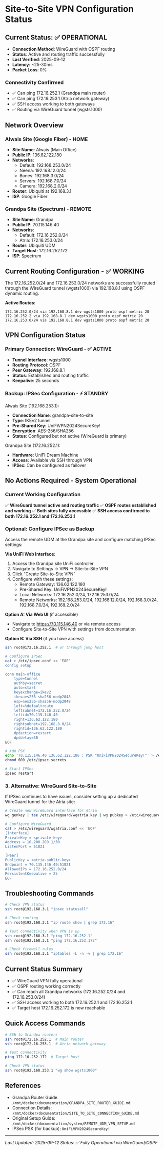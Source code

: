 # Site-to-Site VPN Configuration Status

## Current Status: ✅ OPERATIONAL
- **Connection Method**: WireGuard with OSPF routing
- **Status**: Active and routing traffic successfully
- **Last Verified**: 2025-09-12
- **Latency**: ~25-30ms
- **Packet Loss**: 0%

### Connectivity Confirmed
- ✅ Can ping 172.16.252.1 (Grandpa main router)
- ✅ Can ping 172.16.253.1 (Atria network gateway)
- ✅ SSH access working to both gateways
- ✅ Routing via WireGuard tunnel (wgsts1000)

## Network Overview

### Alwais Site (Google Fiber) - HOME
- **Site Name**: Alwais (Main Office)
- **Public IP**: 136.62.122.180
- **Networks**:
  - Default: 192.168.253.0/24
  - Neena: 192.168.12.0/24
  - Bones: 192.168.3.0/24
  - Servers: 192.168.7.0/24
  - Camera: 192.168.2.0/24
- **Router**: Ubiquiti at 192.168.3.1
- **ISP**: Google Fiber

### Grandpa Site (Spectrum) - REMOTE
- **Site Name**: Grandpa
- **Public IP**: 70.115.146.40
- **Networks**:
  - Default: 172.16.252.0/24
  - Atria: 172.16.253.0/24
- **Router**: Ubiquiti UDM
- **Target Host**: 172.16.252.172
- **ISP**: Spectrum

## Current Routing Configuration - ✅ WORKING

The 172.16.252.0/24 and 172.16.253.0/24 networks are successfully routed through the WireGuard tunnel (wgsts1000) via 192.168.8.1 using OSPF dynamic routing.

**Active Routes:**
```
172.16.252.0/24 via 192.168.8.1 dev wgsts1000 proto ospf metric 20
172.16.252.2 via 192.168.8.1 dev wgsts1000 proto ospf metric 20
172.16.253.0/24 via 192.168.8.1 dev wgsts1000 proto ospf metric 20
```

## VPN Configuration Status

### Primary Connection: WireGuard - ✅ ACTIVE
- **Tunnel Interface**: wgsts1000
- **Routing Protocol**: OSPF
- **Peer Gateway**: 192.168.8.1
- **Status**: Established and routing traffic
- **Keepalive**: 25 seconds

### Backup: IPSec Configuration - ⚡ STANDBY
Alwais Site (192.168.253.1):
- **Connection Name**: grandpa-site-to-site
- **Type**: IKEv2 tunnel
- **Pre-Shared Key**: UniFiVPN2024SecureKey!
- **Encryption**: AES-256/SHA256
- **Status**: Configured but not active (WireGuard is primary)

Grandpa Site (172.16.252.1):
- **Hardware**: UniFi Dream Machine
- **Access**: Available via SSH through VPN
- **IPSec**: Can be configured as failover

## No Actions Required - System Operational

### Current Working Configuration
✅ **WireGuard tunnel active and routing traffic**
✅ **OSPF routes established and working**
✅ **Both sites fully accessible**
✅ **SSH access confirmed to both 172.16.252.1 and 172.16.253.1**

### Optional: Configure IPSec as Backup
Access the remote UDM at the Grandpa site and configure matching IPSec settings:

**Via UniFi Web Interface:**
1. Access the Grandpa site UniFi controller
2. Navigate to Settings → VPN → Site-to-Site VPN
3. Click "Create Site-to-Site VPN"
4. Configure with these settings:
   - Remote Gateway: 136.62.122.180
   - Pre-Shared Key: UniFiVPN2024SecureKey!
   - Local Networks: 172.16.252.0/24, 172.16.253.0/24
   - Remote Networks: 192.168.253.0/24, 192.168.12.0/24, 192.168.3.0/24, 192.168.7.0/24, 192.168.2.0/24

**Option A: Via Web UI** (if accessible)
- Navigate to https://70.115.146.40 or via remote access
- Configure Site-to-Site VPN with settings from documentation

**Option B: Via SSH** (if you have access)
```bash
ssh root@172.16.252.1  # or through jump host

# Configure IPSec
cat > /etc/ipsec.conf << 'EOF'
config setup

conn main-office
    type=tunnel
    authby=secret
    auto=start
    keyexchange=ikev2
    ike=aes256-sha256-modp2048
    esp=aes256-sha256-modp2048
    left=%defaultroute
    leftsubnet=172.16.252.0/24
    leftid=70.115.146.40
    right=136.62.122.180
    rightsubnet=192.168.3.0/24
    rightid=136.62.122.180
    dpdaction=restart
    dpddelay=30
EOF

# Add PSK
echo '70.115.146.40 136.62.122.180 : PSK "UniFiVPN2024SecureKey!"' > /etc/ipsec.secrets
chmod 600 /etc/ipsec.secrets

# Start IPSec
ipsec restart
```

### 3. Alternative: WireGuard Site-to-Site
If IPSec continues to have issues, consider setting up a dedicated WireGuard tunnel for the Atria site:

```bash
# Create new WireGuard interface for Atria
wg genkey | tee /etc/wireguard/wgatria.key | wg pubkey > /etc/wireguard/wgatria.pub

# Configure WireGuard
cat > /etc/wireguard/wgatria.conf << 'EOF'
[Interface]
PrivateKey = <private-key>
Address = 10.200.200.1/30
ListenPort = 51821

[Peer]
PublicKey = <atria-public-key>
Endpoint = 70.115.146.40:51821
AllowedIPs = 172.16.252.0/24
PersistentKeepalive = 25
EOF
```

## Troubleshooting Commands

```bash
# Check VPN status
ssh root@192.168.3.1 "ipsec statusall"

# Check routing
ssh root@192.168.3.1 "ip route show | grep 172.16"

# Test connectivity when VPN is up
ssh root@192.168.3.1 "ping 172.16.252.1"
ssh root@192.168.3.1 "ping 172.16.252.172"

# Check firewall rules
ssh root@192.168.3.1 "iptables -L -n -v | grep 172.16"
```

## Current Status Summary
- ✅ WireGuard VPN fully operational
- ✅ OSPF routing working correctly
- ✅ Can reach all Grandpa networks (172.16.252.0/24 and 172.16.253.0/24)
- ✅ SSH access working to both 172.16.252.1 and 172.16.253.1
- ✅ Target host 172.16.252.172 is now reachable

## Quick Access Commands
```bash
# SSH to Grandpa routers
ssh root@172.16.252.1  # Main router
ssh root@172.16.253.1  # Atria network gateway

# Test connectivity
ping 172.16.252.172  # Target host

# Check VPN status
ssh root@192.168.253.1 "wg show wgsts1000"
```

## References
- Grandpa Router Guide: `/mnt/docker/documentation/GRANDPA_SITE_ROUTER_GUIDE.md`
- Connection Details: `/mnt/docker/documentation/SITE_TO_SITE_CONNECTION_GUIDE.md`
- Original Setup Guide: `/mnt/docker/documentation/system/REMOTE_UDM_VPN_SETUP.md`
- IPSec PSK (for backup): `UniFiVPN2024SecureKey!`

---
*Last Updated: 2025-09-12*
*Status: ✅ Fully Operational via WireGuard/OSPF*